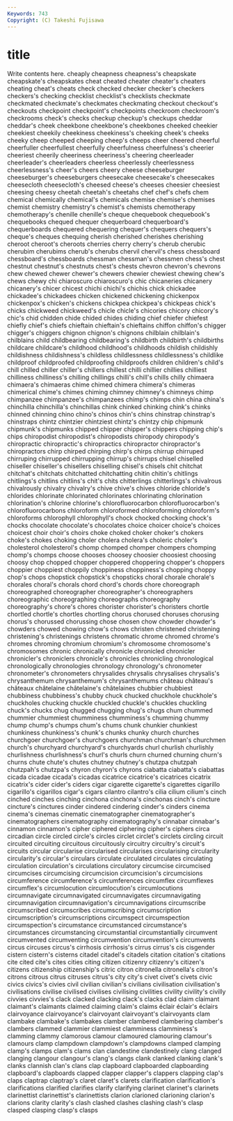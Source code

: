 ```yaml
---
Keywords: 743 
Copyright: (C) Takeshi Fujisawa
---
```


# title

Write contents here.
cheaply cheapness cheapness's cheapskate cheapskate's cheapskates cheat cheated cheater cheater's
cheaters cheating cheat's cheats check checked checker checker's checkers checkers's
checking checklist checklist's checklists checkmate checkmated checkmate's checkmates checkmating checkout
checkout's checkouts checkpoint checkpoint's checkpoints checkroom checkroom's checkrooms check's checks
checkup checkup's checkups cheddar cheddar's cheek cheekbone cheekbone's cheekbones cheeked
cheekier cheekiest cheekily cheekiness cheekiness's cheeking cheek's cheeks cheeky cheep
cheeped cheeping cheep's cheeps cheer cheered cheerful cheerfuller cheerfullest cheerfully
cheerfulness cheerfulness's cheerier cheeriest cheerily cheeriness cheeriness's cheering cheerleader cheerleader's
cheerleaders cheerless cheerlessly cheerlessness cheerlessness's cheer's cheers cheery cheese cheeseburger
cheeseburger's cheeseburgers cheesecake cheesecake's cheesecakes cheesecloth cheesecloth's cheesed cheese's cheeses
cheesier cheesiest cheesing cheesy cheetah cheetah's cheetahs chef chef's chefs
chem chemical chemically chemical's chemicals chemise chemise's chemises chemist chemistry
chemistry's chemist's chemists chemotherapy chemotherapy's chenille chenille's cheque chequebook chequebook's
chequebooks chequed chequer chequerboard chequerboard's chequerboards chequered chequering chequer's chequers
chequers's cheque's cheques chequing cherish cherished cherishes cherishing cheroot cheroot's
cheroots cherries cherry cherry's cherub cherubic cherubim cherubims cherub's cherubs
chervil chervil's chess chessboard chessboard's chessboards chessman chessman's chessmen chess's
chest chestnut chestnut's chestnuts chest's chests chevron chevron's chevrons chew
chewed chewer chewer's chewers chewier chewiest chewing chew's chews chewy
chi chiaroscuro chiaroscuro's chic chicaneries chicanery chicanery's chicer chicest chichi
chichi's chichis chick chickadee chickadee's chickadees chicken chickened chickening chickenpox
chickenpox's chicken's chickens chickpea chickpea's chickpeas chick's chicks chickweed chickweed's
chicle chicle's chicories chicory chicory's chic's chid chidden chide chided
chides chiding chief chiefer chiefest chiefly chief's chiefs chieftain chieftain's
chieftains chiffon chiffon's chigger chigger's chiggers chignon chignon's chignons chilblain
chilblain's chilblains child childbearing childbearing's childbirth childbirth's childbirths childcare childcare's
childhood childhood's childhoods childish childishly childishness childishness's childless childlessness childlessness's
childlike childproof childproofed childproofing childproofs children children's child's chill chilled
chiller chiller's chillers chillest chilli chillier chillies chilliest chilliness chilliness's
chilling chillings chilli's chill's chills chilly chimaera chimaera's chimaeras chime
chimed chimera chimera's chimeras chimerical chime's chimes chiming chimney chimney's
chimneys chimp chimpanzee chimpanzee's chimpanzees chimp's chimps chin china china's
chinchilla chinchilla's chinchillas chink chinked chinking chink's chinks chinned chinning
chino chino's chinos chin's chins chinstrap chinstrap's chinstraps chintz chintzier
chintziest chintz's chintzy chip chipmunk chipmunk's chipmunks chipped chipper chipper's
chippers chipping chip's chips chiropodist chiropodist's chiropodists chiropody chiropody's chiropractic
chiropractic's chiropractics chiropractor chiropractor's chiropractors chirp chirped chirping chirp's chirps
chirrup chirruped chirruping chirrupped chirrupping chirrup's chirrups chisel chiselled chiseller
chiseller's chisellers chiselling chisel's chisels chit chitchat chitchat's chitchats chitchatted
chitchatting chitin chitin's chitlings chitlings's chitlins chitlins's chit's chits chitterlings
chitterlings's chivalrous chivalrously chivalry chivalry's chive chive's chives chloride chloride's
chlorides chlorinate chlorinated chlorinates chlorinating chlorination chlorination's chlorine chlorine's chlorofluorocarbon
chlorofluorocarbon's chlorofluorocarbons chloroform chloroformed chloroforming chloroform's chloroforms chlorophyll chlorophyll's chock
chocked chocking chock's chocks chocolate chocolate's chocolates choice choicer choice's
choices choicest choir choir's choirs choke choked choker choker's chokers
choke's chokes choking choler cholera cholera's choleric choler's cholesterol cholesterol's
chomp chomped chomper chompers chomping chomp's chomps choose chooses choosey
choosier choosiest choosing choosy chop chopped chopper choppered choppering chopper's
choppers choppier choppiest choppily choppiness choppiness's chopping choppy chop's chops
chopstick chopstick's chopsticks choral chorale chorale's chorales choral's chorals chord
chord's chords chore choreograph choreographed choreographer choreographer's choreographers choreographic choreographing
choreographs choreography choreography's chore's chores chorister chorister's choristers chortle chortled
chortle's chortles chortling chorus chorused choruses chorusing chorus's chorussed chorussing
chose chosen chow chowder chowder's chowders chowed chowing chow's chows
christen christened christening christening's christenings christens chromatic chrome chromed chrome's
chromes chroming chromium chromium's chromosome chromosome's chromosomes chronic chronically chronicle
chronicled chronicler chronicler's chroniclers chronicle's chronicles chronicling chronological chronologically chronologies
chronology chronology's chronometer chronometer's chronometers chrysalides chrysalis chrysalises chrysalis's chrysanthemum
chrysanthemum's chrysanthemums château château's châteaux châtelaine châtelaine's châtelaines chubbier chubbiest
chubbiness chubbiness's chubby chuck chucked chuckhole chuckhole's chuckholes chucking chuckle
chuckled chuckle's chuckles chuckling chuck's chucks chug chugged chugging chug's
chugs chum chummed chummier chummiest chumminess chumminess's chumming chummy chump
chump's chumps chum's chums chunk chunkier chunkiest chunkiness chunkiness's chunk's
chunks chunky church churches churchgoer churchgoer's churchgoers churchman churchman's churchmen
church's churchyard churchyard's churchyards churl churlish churlishly churlishness churlishness's churl's
churls churn churned churning churn's churns chute chute's chutes chutney
chutney's chutzpa chutzpah chutzpah's chutzpa's chyron chyron's chyrons ciabatta ciabatta's
ciabattas cicada cicadae cicada's cicadas cicatrice cicatrice's cicatrices cicatrix cicatrix's
cider cider's ciders cigar cigarette cigarette's cigarettes cigarillo cigarillo's cigarillos
cigar's cigars cilantro cilantro's cilia cilium cilium's cinch cinched cinches
cinching cinchona cinchona's cinchonas cinch's cincture cincture's cinctures cinder cindered
cindering cinder's cinders cinema cinema's cinemas cinematic cinematographer cinematographer's cinematographers
cinematography cinematography's cinnabar cinnabar's cinnamon cinnamon's cipher ciphered ciphering cipher's
ciphers circa circadian circle circled circle's circles circlet circlet's circlets
circling circuit circuited circuiting circuitous circuitously circuitry circuitry's circuit's circuits
circular circularise circularised circularises circularising circularity circularity's circular's circulars circulate
circulated circulates circulating circulation circulation's circulations circulatory circumcise circumcised circumcises
circumcising circumcision circumcision's circumcisions circumference circumference's circumferences circumflex circumflexes circumflex's
circumlocution circumlocution's circumlocutions circumnavigate circumnavigated circumnavigates circumnavigating circumnavigation circumnavigation's circumnavigations
circumscribe circumscribed circumscribes circumscribing circumscription circumscription's circumscriptions circumspect circumspection circumspection's
circumstance circumstanced circumstance's circumstances circumstancing circumstantial circumstantially circumvent circumvented circumventing
circumvention circumvention's circumvents circus circuses circus's cirrhosis cirrhosis's cirrus cirrus's
cis cisgender cistern cistern's cisterns citadel citadel's citadels citation citation's
citations cite cited cite's cites cities citing citizen citizenry citizenry's
citizen's citizens citizenship citizenship's citric citron citronella citronella's citron's citrons
citrous citrus citruses citrus's city city's civet civet's civets civic
civics civics's civies civil civilian civilian's civilians civilisation civilisation's civilisations
civilise civilised civilises civilising civilities civility civility's civilly civvies civvies's
clack clacked clacking clack's clacks clad claim claimant claimant's claimants
claimed claiming claim's claims éclair éclair's éclairs clairvoyance clairvoyance's clairvoyant
clairvoyant's clairvoyants clam clambake clambake's clambakes clamber clambered clambering clamber's
clambers clammed clammier clammiest clamminess clamminess's clamming clammy clamorous clamour
clamoured clamouring clamour's clamours clamp clampdown clampdown's clampdowns clamped clamping
clamp's clamps clam's clams clan clandestine clandestinely clang clanged clanging
clangour clangour's clang's clangs clank clanked clanking clank's clanks clannish
clan's clans clap clapboard clapboarded clapboarding clapboard's clapboards clapped clapper
clapper's clappers clapping clap's claps claptrap claptrap's claret claret's clarets
clarification clarification's clarifications clarified clarifies clarify clarifying clarinet clarinet's clarinets
clarinettist clarinettist's clarinettists clarion clarioned clarioning clarion's clarions clarity clarity's
clash clashed clashes clashing clash's clasp clasped clasping clasp's clasps
